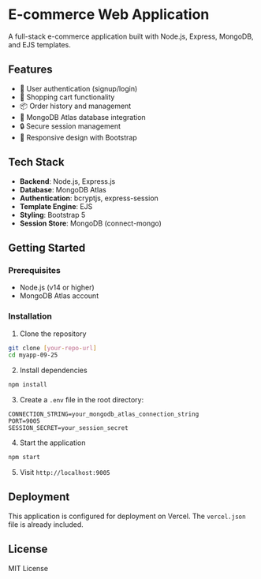# E-commerce Web Application

A full-stack e-commerce application built with Node.js, Express, MongoDB, and EJS templates.

## Features

- 🔐 User authentication (signup/login)
- 🛒 Shopping cart functionality
- 📦 Order history and management
- 💾 MongoDB Atlas database integration
- 🔒 Secure session management
- 📱 Responsive design with Bootstrap

## Tech Stack

- **Backend**: Node.js, Express.js
- **Database**: MongoDB Atlas
- **Authentication**: bcryptjs, express-session
- **Template Engine**: EJS
- **Styling**: Bootstrap 5
- **Session Store**: MongoDB (connect-mongo)

## Getting Started

### Prerequisites
- Node.js (v14 or higher)
- MongoDB Atlas account

### Installation

1. Clone the repository
```bash
git clone [your-repo-url]
cd myapp-09-25
```

2. Install dependencies
```bash
npm install
```

3. Create a `.env` file in the root directory:
```
CONNECTION_STRING=your_mongodb_atlas_connection_string
PORT=9005
SESSION_SECRET=your_session_secret
```

4. Start the application
```bash
npm start
```

5. Visit `http://localhost:9005`

## Deployment

This application is configured for deployment on Vercel. The `vercel.json` file is already included.

## License

MIT License